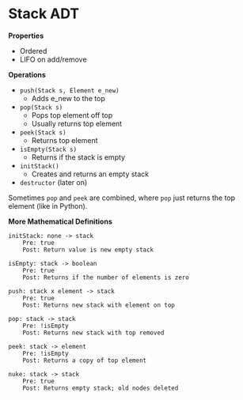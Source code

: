 # Stack ADT

**Properties**
* Ordered
* LIFO on add/remove

**Operations**
* `push(Stack s, Element e_new)`
    * Adds e_new to the top
* `pop(Stack s)`
    * Pops top element off top
    * Usually returns top element 
* `peek(Stack s)`
    * Returns top element
* `isEmpty(Stack s)`
    * Returns if the stack is empty
* `initStack()`
    * Creates and returns an empty stack
* `destructor` (later on)

Sometimes `pop` and `peek` are combined, where `pop` just returns the top element (like in Python).

**More Mathematical Definitions**

```
initStack: none -> stack
    Pre: true
    Post: Return value is new empty stack

isEmpty: stack -> boolean
    Pre: true
    Post: Returns if the number of elements is zero

push: stack x element -> stack
    Pre: true
    Post: Returns new stack with element on top

pop: stack -> stack
    Pre: !isEmpty
    Post: Returns new stack with top removed

peek: stack -> element
    Pre: !isEmpty
    Post: Returns a copy of top element

nuke: stack -> stack
    Pre: true
    Post: Returns empty stack; old nodes deleted
```
